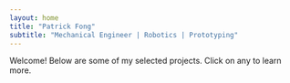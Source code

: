 ```yaml
---
layout: home
title: "Patrick Fong"
subtitle: "Mechanical Engineer | Robotics | Prototyping"
---
```


Welcome! Below are some of my selected projects. Click on any to learn more.
